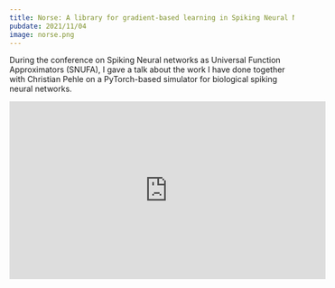 ```yaml
---
title: Norse: A library for gradient-based learning in Spiking Neural Networks
pubdate: 2021/11/04
image: norse.png
---
```


During the conference on Spiking Neural networks as Universal Function Approximators (SNUFA), I gave a talk about the work I have done together with Christian Pehle on a PyTorch-based simulator for biological spiking neural networks.

<iframe width="560" height="315" src="https://www.youtube.com/embed/4nwfaMPW4Ng" title="YouTube video player" frameborder="0" allow="accelerometer; autoplay; clipboard-write; encrypted-media; gyroscope; picture-in-picture" allowfullscreen></iframe>